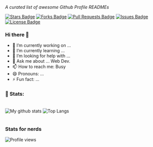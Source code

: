 <i>A curated list of awesome Github Profile READMEs</i>

<a href="https://github.com/suarabhsuman/awesome-github-profile-readme/stargazers"><img src="https://img.shields.io/github/stars/suarabhsuman/awesome-github-profile-readme" alt="Stars Badge"/></a>
<a href="https://github.com/suarabhsuman/awesome-github-profile-readme/network/members"><img src="https://img.shields.io/github/forks/suarabhsuman/awesome-github-profile-readme" alt="Forks Badge"/></a>
<a href="https://github.com/suarabhsuman/awesome-github-profile-readme/pulls"><img src="https://img.shields.io/github/issues-pr/suarabhsuman/awesome-github-profile-readme" alt="Pull Requests Badge"/></a>
<a href="https://github.com/suarabhsuman/awesome-github-profile-readme/issues"><img src="https://img.shields.io/github/issues/suarabhsuman/awesome-github-profile-readme" alt="Issues Badge"/></a>
<a href="https://github.com/suarabhsuman/awesome-github-profile-readme/blob/master/LICENSE"><img src="https://img.shields.io/github/license/suarabhsuman/awesome-github-profile-readme?color=2b9348" alt="License Badge"/></a>

### Hi there 👋




- 🔭 I’m currently working on ...
- 🌱 I’m currently learning ...
- 🤔 I’m looking for help with ... 
- 💬 Ask me about ... Web Dev.
- 📫 How to reach me: Busy
- 😄 Pronouns: ...
- ⚡ Fun fact: ...

### 📶 Stats:<br><br>
![My github stats](https://github-readme-stats.vercel.app/api?username=suarabhsuman&show_icons=true&title_color=fff&icon_color=79ff97&text_color=9f9f9f&bg_color=151515&count_private=true&width=40%&align=left) ![Top Langs](https://github-readme-stats.vercel.app/api/top-langs/?username=suarabhsuman&theme=dark&layout=compact&align=right&width=40%)
<br>
<br>
### Stats for nerds
![Profile views](https://gpvc.arturio.dev/suarabhsuman)
